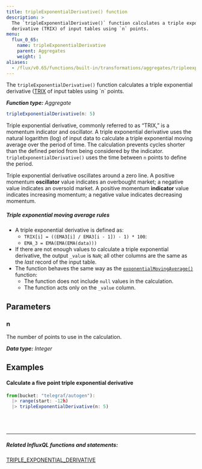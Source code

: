```yaml
---
title: tripleExponentialDerivative() function
description: >
  The `tripleExponentialDerivative()` function calculates a triple exponential
  derivative (TRIX) of input tables using `n` points.
menu:
  flux_0_65:
    name: tripleExponentialDerivative
    parent: Aggregates
    weight: 1
aliases:
  - /flux/v0.65/functions/built-in/transformations/aggregates/tripleexponentialderivative/
---
```


The `tripleExponentialDerivative()` function calculates a triple exponential
derivative ([TRIX](https://en.wikipedia.org/wiki/Trix_(technical_analysis)) of
input tables using `n` points.

_**Function type:** Aggregate_  

```js
tripleExponentialDerivative(n: 5)
```

Triple exponential derivative, commonly referred to as “TRIX,” is a momentum indicator and oscillator.
A triple exponential derivative uses the natural logarithm (log) of input data to
calculate a triple exponential moving average over the period of time.
The calculation prevents cycles shorter than the defined period from being considered by the indicator.
`tripleExponentialDerivative()` uses the time between `n` points to define the period.

Triple exponential derivative oscillates around a zero line.
A positive momentum **oscillator** value indicates an overbought market;
a negative value indicates an oversold market.
A positive momentum **indicator** value indicates increasing momentum;
a negative value indicates decreasing momentum.

##### Triple exponential moving average rules
- A triple exponential derivative is defined as:
    - `TRIX[i] = ((EMA3[i] / EMA3[i - 1]) - 1) * 100`:
    - `EMA_3 = EMA(EMA(EMA(data)))`
- If there are not enough values to calculate a triple exponential derivative,
  the output `_value` is `NaN`; all other columns are the same as the _last_ record of the input table.
- The function behaves the same way as the [`exponentialMovingAverage()`](/flux/v0.65/stdlib/built-in/transformations/aggregates/exponentialmovingaverage/) function:
    - The function does not include `null` values in the calculation.
    - The function acts only on the `_value` column.

## Parameters

### n
The number of points to use in the calculation.

_**Data type:** Integer_

## Examples

#### Calculate a five point triple exponential derivative
```js
from(bucket: "telegraf/autogen"):
  |> range(start: -12h)
  |> tripleExponentialDerivative(n: 5)
```

<hr style="margin-top:4rem"/>

##### Related InfluxQL functions and statements:
[TRIPLE_EXPONENTIAL_DERIVATIVE](/influxdb/latest/query_language/functions/#triple-exponential-derivative)
